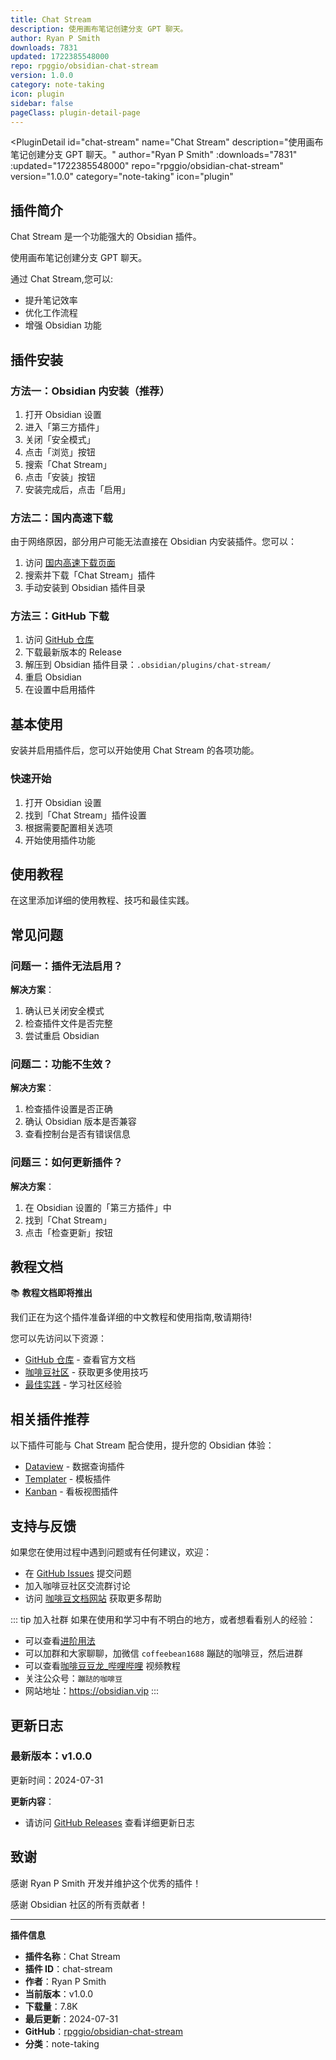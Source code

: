 ```yaml
---
title: Chat Stream
description: 使用画布笔记创建分支 GPT 聊天。
author: Ryan P Smith
downloads: 7831
updated: 1722385548000
repo: rpggio/obsidian-chat-stream
version: 1.0.0
category: note-taking
icon: plugin
sidebar: false
pageClass: plugin-detail-page
---
```


<PluginDetail
  id="chat-stream"
  name="Chat Stream"
  description="使用画布笔记创建分支 GPT 聊天。"
  author="Ryan P Smith"
  :downloads="7831"
  :updated="1722385548000"
  repo="rpggio/obsidian-chat-stream"
  version="1.0.0"
  category="note-taking"
  icon="plugin"
>

<!-- AUTO_GENERATED_START -->
## 插件简介

Chat Stream 是一个功能强大的 Obsidian 插件。

使用画布笔记创建分支 GPT 聊天。

通过 Chat Stream,您可以:

- 提升笔记效率
- 优化工作流程
- 增强 Obsidian 功能

<!-- AUTO_GENERATED_END -->

<!-- AUTO_GENERATED_START -->
## 插件安装

### 方法一：Obsidian 内安装（推荐）

1. 打开 Obsidian 设置
2. 进入「第三方插件」
3. 关闭「安全模式」
4. 点击「浏览」按钮
5. 搜索「Chat Stream」
6. 点击「安装」按钮
7. 安装完成后，点击「启用」

### 方法二：国内高速下载

由于网络原因，部分用户可能无法直接在 Obsidian 内安装插件。您可以：

1. 访问 [国内高速下载页面](/zh/documentation/obsidian-plugins-download.html)
2. 搜索并下载「Chat Stream」插件
3. 手动安装到 Obsidian 插件目录

### 方法三：GitHub 下载

1. 访问 [GitHub 仓库](https://github.com/rpggio/obsidian-chat-stream)
2. 下载最新版本的 Release
3. 解压到 Obsidian 插件目录：`.obsidian/plugins/chat-stream/`
4. 重启 Obsidian
5. 在设置中启用插件

## 基本使用

安装并启用插件后，您可以开始使用 Chat Stream 的各项功能。

### 快速开始

1. 打开 Obsidian 设置
2. 找到「Chat Stream」插件设置
3. 根据需要配置相关选项
4. 开始使用插件功能

<!-- AUTO_GENERATED_END -->

<!-- CUSTOM_CONTENT_START:tutorial -->
## 使用教程

在这里添加详细的使用教程、技巧和最佳实践。

<!-- CUSTOM_CONTENT_END:tutorial -->

<!-- SHARED_CONTENT_START -->
## 常见问题

### 问题一：插件无法启用？

**解决方案**：
1. 确认已关闭安全模式
2. 检查插件文件是否完整
3. 尝试重启 Obsidian

### 问题二：功能不生效？

**解决方案**：
1. 检查插件设置是否正确
2. 确认 Obsidian 版本是否兼容
3. 查看控制台是否有错误信息

### 问题三：如何更新插件？

**解决方案**：
1. 在 Obsidian 设置的「第三方插件」中
2. 找到「Chat Stream」
3. 点击「检查更新」按钮

## 教程文档

📚 **教程文档即将推出**

我们正在为这个插件准备详细的中文教程和使用指南,敬请期待!

您可以先访问以下资源：
- [GitHub 仓库](https://github.com/rpggio/obsidian-chat-stream) - 查看官方文档
- [咖啡豆社区](/zh/bases/) - 获取更多使用技巧
- [最佳实践](/zh/best-practices/) - 学习社区经验

## 相关插件推荐

以下插件可能与 Chat Stream 配合使用，提升您的 Obsidian 体验：

- [Dataview](/zh/plugins/dataview.html) - 数据查询插件
- [Templater](/zh/plugins/templater-obsidian.html) - 模板插件
- [Kanban](/zh/plugins/obsidian-kanban.html) - 看板视图插件

## 支持与反馈

如果您在使用过程中遇到问题或有任何建议，欢迎：

- 在 [GitHub Issues](https://github.com/rpggio/obsidian-chat-stream/issues) 提交问题
- 加入咖啡豆社区交流群讨论
- 访问 [咖啡豆文档网站](https://obsidian.vip) 获取更多帮助

::: tip 加入社群
如果在使用和学习中有不明白的地方，或者想看看别人的经验：
- 可以查看[进阶用法](/zh/advanced)
- 可以加群和大家聊聊，加微信 `coffeebean1688` 蹦跶的咖啡豆，然后进群
- 可以查看[咖啡豆豆龙_哔哩哔哩](https://space.bilibili.com/618777356) 视频教程
- 关注公众号：`蹦跶的咖啡豆`
- 网站地址：https://obsidian.vip
:::
<!-- SHARED_CONTENT_END -->

<!-- AUTO_GENERATED_START -->
## 更新日志

### 最新版本：v1.0.0

更新时间：2024-07-31

**更新内容**：
- 请访问 [GitHub Releases](https://github.com/rpggio/obsidian-chat-stream/releases) 查看详细更新日志

## 致谢

感谢 Ryan P Smith 开发并维护这个优秀的插件！

感谢 Obsidian 社区的所有贡献者！

---

**插件信息**
- **插件名称**：Chat Stream
- **插件 ID**：chat-stream
- **作者**：Ryan P Smith
- **当前版本**：v1.0.0
- **下载量**：7.8K
- **最后更新**：2024-07-31
- **GitHub**：[rpggio/obsidian-chat-stream](https://github.com/rpggio/obsidian-chat-stream)
- **分类**：note-taking
<!-- AUTO_GENERATED_END -->

</PluginDetail>

